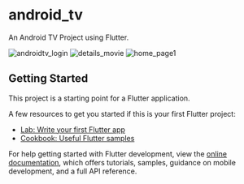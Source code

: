 # android_tv

An Android TV Project using Flutter.

![androidtv_login](https://user-images.githubusercontent.com/105760084/220207812-d2bb08d4-a240-46c5-864e-e42becce4bdb.png)
![details_movie](https://user-images.githubusercontent.com/105760084/220207818-f529f710-54ed-4110-b6a3-f441ac8e084d.png)
![home_page1](https://user-images.githubusercontent.com/105760084/220207820-bbb3e5bf-2b56-4cc0-9850-82f75d6281fe.png)



## Getting Started

This project is a starting point for a Flutter application.

A few resources to get you started if this is your first Flutter project:

- [Lab: Write your first Flutter app](https://docs.flutter.dev/get-started/codelab)
- [Cookbook: Useful Flutter samples](https://docs.flutter.dev/cookbook)

For help getting started with Flutter development, view the
[online documentation](https://docs.flutter.dev/), which offers tutorials,
samples, guidance on mobile development, and a full API reference.
